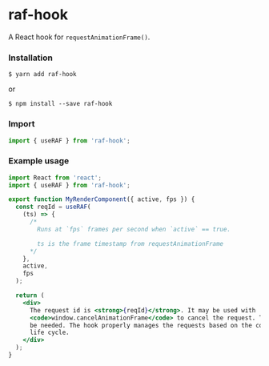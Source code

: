 # raf-hook

A React hook for `requestAnimationFrame()`.

### Installation

```
$ yarn add raf-hook
```

or

```
$ npm install --save raf-hook
```

### Import

```javascript
import { useRAF } from 'raf-hook';
```

### Example usage

```jsx
import React from 'react';
import { useRAF } from 'raf-hook';

export function MyRenderComponent({ active, fps }) {
  const reqId = useRAF(
    (ts) => {
      /*
        Runs at `fps` frames per second when `active` == true.

        ts is the frame timestamp from requestAnimationFrame
      */
    },
    active,
    fps
  );

  return (
    <div>
      The request id is <strong>{reqId}</strong>. It may be used with
      <code>window.cancelAnimationFrame</code> to cancel the request. This shouldn't
      be needed. The hook properly manages the requests based on the component's
      life cycle.
    </div>
  );
}
```
